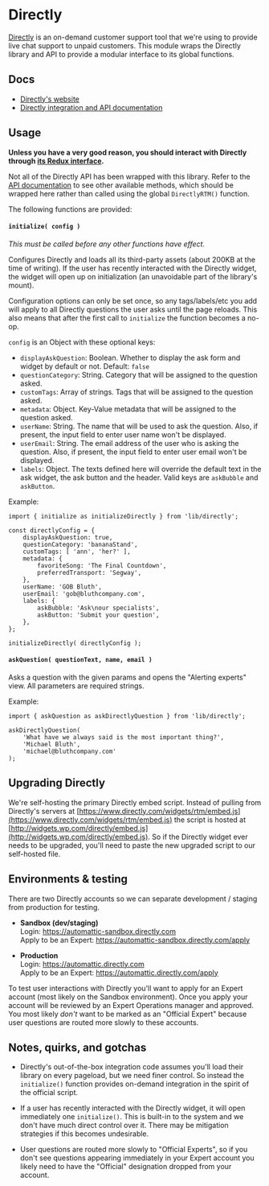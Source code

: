 Directly
========

[Directly](https://www.directly.com/) is an on-demand customer support tool that we're
using to provide live chat support to unpaid customers. This module wraps the Directly
library and API to provide a modular interface to its global functions.

## Docs
- [Directly's website](https://www.directly.com/)
- [Directly integration and API documentation](https://cloudup.com/cySVQ9R_O6S)

## Usage

**Unless you have a very good reason, you should interact with Directly through [its
Redux interface](../../state/help/directly).**

Not all of the Directly API has been wrapped with this library. Refer to the [API
documentation](https://cloudup.com/cySVQ9R_O6S) to see other available methods, which
should be wrapped here rather than called using the global `DirectlyRTM()` function.

The following functions are provided:

#### `initialize( config )`

*This must be called before any other functions have effect.*

Configures Directly and loads all its third-party assets (about 200KB at the time of
writing). If the user has recently interacted with the Directly widget, the widget
will open up on initialization (an unavoidable part of the library's mount).

Configuration options can only be set once, so any tags/labels/etc you add will apply
to all Directly questions the user asks until the page reloads. This also means that
after the first call to `initialize` the function becomes a no-op.

`config` is an Object with these optional keys:
- `displayAskQuestion`: Boolean. Whether to display the ask form and widget by default or not. Default: `false`
- `questionCategory`: String. Category that will be assigned to the question asked.
- `customTags`: Array of strings. Tags that will be assigned to the question asked.
- `metadata`: Object. Key-Value metadata that will be assigned to the question asked.
- `userName`: String. The name that will be used to ask the question. Also, if present, the input field to enter user name won't be displayed.
- `userEmail`: String. The email address of the user who is asking the question. Also, if present, the input field to enter user email won't be displayed.
- `labels`: Object. The texts defined here will override the default text in the ask widget, the ask button and the header. Valid keys are `askBubble` and `askButton`.


Example:

```
import { initialize as initializeDirectly } from 'lib/directly';

const directlyConfig = {
	displayAskQuestion: true,
	questionCategory: 'bananaStand',
	customTags: [ 'ann', 'her?' ],
	metadata: {
		favoriteSong: 'The Final Countdown',
		preferredTransport: 'Segway',
	},
	userName: 'GOB Bluth',
	userEmail: 'gob@bluthcompany.com',
	labels: {
		askBubble: 'Ask\nour specialists',
		askButton: 'Submit your question',
	},
};

initializeDirectly( directlyConfig );
```

#### `askQuestion( questionText, name, email )`

Asks a question with the given params and opens the "Alerting experts" view. All parameters are required strings.

Example:

```
import { askQuestion as askDirectlyQuestion } from 'lib/directly';

askDirectlyQuestion(
	'What have we always said is the most important thing?',
	'Michael Bluth',
	'michael@bluthcompany.com'
);
```

## Upgrading Directly
We're self-hosting the primary Directly embed script. Instead of pulling from Directly's servers at
[https://www.directly.com/widgets/rtm/embed.js](https://www.directly.com/widgets/rtm/embed.js)
the script is hosted at
[http://widgets.wp.com/directly/embed.js](http://widgets.wp.com/directly/embed.js).
So if the Directly widget ever needs to be upgraded, you'll need to paste the new upgraded
script to our self-hosted file.

## Environments & testing
There are two Directly accounts so we can separate development / staging from production for testing.

* __Sandbox (dev/staging)__  
  Login: https://automattic-sandbox.directly.com  
	Apply to be an Expert: https://automattic-sandbox.directly.com/apply  

* __Production__  
  Login: https://automattic.directly.com  
	Apply to be an Expert: https://automattic.directly.com/apply

To test user interactions with Directly you'll want to apply for an Expert account
(most likely on the Sandbox environment). Once you apply your account will be reviewed
by an Expert Operations manager and approved. You most likely _don't_ want to be marked
as an "Official Expert" because user questions are routed more slowly to these accounts.

## Notes, quirks, and gotchas
- Directly's out-of-the-box integration code assumes you'll load their library on
every pageload, but we need finer control. So instead the `initialize()` function
provides on-demand integration in the spirit of the official script.  

- If a user has recently interacted with the Directly widget, it will open immediately
one `initialize()`. This is built-in to the system and we don't have much direct control
over it. There may be mitigation strategies if this becomes undesirable.  

- User questions are routed more slowly to "Official Experts", so if you don't see
questions appearing immediately in your Expert account you likely need to have the
"Official" designation dropped from your account.
